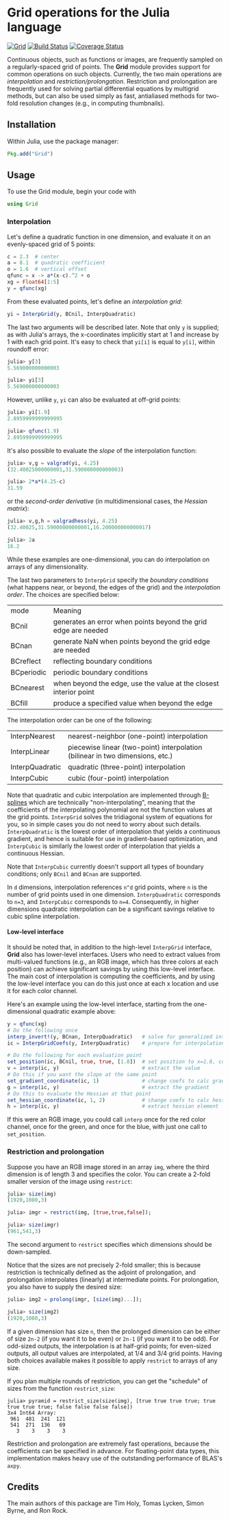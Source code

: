 # Grid operations for the Julia language

[![Grid](http://pkg.julialang.org/badges/Grid_0.3.svg)](http://pkg.julialang.org/?pkg=Grid&ver=0.3)
[![Build Status](https://travis-ci.org/timholy/Grid.jl.svg?branch=master)](https://travis-ci.org/timholy/Grid.jl)
[![Coverage Status](https://coveralls.io/repos/timholy/Grid.jl/badge.png?branch=master)](https://coveralls.io/r/timholy/Grid.jl?branch=master)

Continuous objects, such as functions or images, are frequently sampled on a regularly-spaced grid of points. The **Grid** module provides support for common operations on such objects. Currently, the two main operations are *interpolation* and *restriction/prolongation*. Restriction and prolongation are frequently used for solving partial differential equations by multigrid methods, but can also be used simply as fast, antialiased methods for two-fold resolution changes (e.g., in computing thumbnails).

## Installation

Within Julia, use the package manager:
```julia
Pkg.add("Grid")
```

## Usage

To use the Grid module, begin your code with

```julia
using Grid
```

### Interpolation

Let's define a quadratic function in one dimension, and evaluate it on an evenly-spaced grid of 5 points:
```julia
c = 2.3  # center
a = 8.1  # quadratic coefficient
o = 1.6  # vertical offset
qfunc = x -> a*(x-c).^2 + o
xg = Float64[1:5]
y = qfunc(xg)
```

From these evaluated points, let's define an *interpolation grid*:
```julia
yi = InterpGrid(y, BCnil, InterpQuadratic)
```
The last two arguments will be described later. Note that only `y` is supplied; as with Julia's arrays, the x-coordinates implicitly start at 1 and increase by 1 with each grid point. It's easy to check that `yi[i]` is equal to `y[i]`, within roundoff error:
```julia
julia> y[3]
5.569000000000003

julia> yi[3]
5.569000000000003
```
However, unlike `y`, `yi` can also be evaluated at off-grid points:
```julia
julia> yi[1.9]
2.8959999999999995

julia> qfunc(1.9)
2.8959999999999995
```
It's also possible to evaluate the *slope* of the interpolation function:
```julia
julia> v,g = valgrad(yi, 4.25)
(32.40025000000001,31.590000000000003)

julia> 2*a*(4.25-c)
31.59
```
or the *second-order derivative* (in multidimensional cases, the *Hessian matrix*):
```julia
julia> v,g,h = valgradhess(yi, 4.25)
(32.40025,31.59000000000001,16.200000000000017)

julia> 2a
16.2
```

While these examples are one-dimensional, you can do interpolation on arrays of any dimensionality.

The last two parameters to `InterpGrid` specify the *boundary conditions* (what happens near, or beyond, the edges of the grid) and the *interpolation order*. The choices are specified below:

<table>
  <tr>
    <td>mode</td> <td>Meaning</td>
  </tr>
  <tr>
    <td>BCnil</td> <td>generates an error when points beyond the grid edge are needed</td>
  </tr>
  <tr>
    <td>BCnan</td> <td>generate NaN when points beyond the grid edge are needed</td>
  </tr>
  <tr>
    <td>BCreflect</td> <td>reflecting boundary conditions</td>
  </tr>
  <tr>
    <td>BCperiodic</td> <td>periodic boundary conditions</td>
  </tr>
  <tr>
    <td>BCnearest</td> <td>when beyond the edge, use the value at the closest interior point</td>
  </tr>
  <tr>
    <td>BCfill</td> <td>produce a specified value when beyond the edge</td>
  </tr>
</table>

The interpolation order can be one of the following:

<table>
  <tr>
    <td>InterpNearest</td> <td>nearest-neighbor (one-point) interpolation</td>
  </tr>
  <tr>
    <td>InterpLinear</td> <td>piecewise linear (two-point) interpolation (bilinear in two dimensions, etc.)</td>
  </tr>
  <tr>
    <td>InterpQuadratic</td> <td>quadratic (three-point) interpolation</td>
  </tr>
  <tr>
    <td>InterpCubic</td> <td>cubic (four-point) interpolation</td>
  </tr>
</table>

Note that quadratic and cubic interpolation are implemented through [B-splines](en.wikipedia.org/wiki/B-spline) which are technically "non-interpolating", meaning that the coefficients of the interpolating polynomial are not the function values at the grid points. `InterpGrid` solves the tridiagonal system of equations for you, so in simple cases you do not need to worry about such details. `InterpQuadratic` is the lowest order of interpolation that yields a continuous gradient, and hence is suitable for use in gradient-based optimization, and `InterpCubic` is similarly the lowest order of interpolation that yields a continuous Hessian.

Note that `InterpCubic` currently doesn't support all types of boundary conditions; only `BCnil` and `BCnan` are supported.

In `d` dimensions, interpolation references `n^d` grid points, where `n` is the number of grid points used in one dimension. `InterpQuadratic` corresponds to `n=3`, and `InterpCubic` corresponds to `n=4`. Consequently, in higher dimensions quadratic interpolation can be a significant savings relative to cubic spline interpolation.

#### Low-level interface

It should be noted that, in addition to the high-level `InterpGrid` interface, **Grid** also has lower-level interfaces. Users who need to extract values from multi-valued functions (e.g., an RGB image, which has three colors at each position) can achieve significant savings by using this low-level interface. The main cost of interpolation is computing the coefficients, and by using the low-level interface you can do this just once at each x location and use it for each color channel.

Here's an example using the low-level interface, starting from the one-dimensional quadratic example above:
```julia
y = qfunc(xg)
# Do the following once
interp_invert!(y, BCnan, InterpQuadratic)   # solve for generalized interp. coefficients
ic = InterpGridCoefs(y, InterpQuadratic)    # prepare for interpolation on this grid

# Do the following for each evaluation point
set_position(ic, BCnil, true, true, [1.8])  # set position to x=1.8, computes the coefs
v = interp(ic, y)                           # extract the value
# Do this if you want the slope at the same point
set_gradient_coordinate(ic, 1)              # change coefs to calc gradient along coord 1
g = interp(ic, y)                           # extract the gradient
# Do this to evaluate the Hessian at that point
set_hessian_coordinate(ic, 1, 2)            # change coefs to calc hessian element H[1,2], i.e. d2/dxdy
h = interp(ic, y)                           # extract hessian element
```
If this were an RGB image, you could call `interp` once for the red color channel, once for the green, and once for the blue, with just one call to `set_position`.

### Restriction and prolongation

Suppose you have an RGB image stored in an array `img`, where the third dimension is of length 3 and specifies the color. You can create a 2-fold smaller version of the image using `restrict`:
```julia
julia> size(img)
(1920,1080,3)

julia> imgr = restrict(img, [true,true,false]);

julia> size(imgr)
(961,541,3)
```
The second argument to `restrict` specifies which dimensions should be down-sampled.

Notice that the sizes are not precisely 2-fold smaller; this is because restriction is technically defined as the adjoint of prolongation, and prolongation interpolates (linearly) at intermediate points. For prolongation, you also have to supply the desired size:
```julia
julia> img2 = prolong(imgr, [size(img)...]);

julia> size(img2)
(1920,1080,3)
```
If a given dimension has size `n`, then the prolonged dimension can be either of size `2n-2` (if you want it to be even) or `2n-1` (if you want it to be odd). For odd-sized outputs, the interpolation is at half-grid points; for even-sized outputs, all output values are interpolated, at 1/4 and 3/4 grid points. Having both choices available makes it possible to apply `restrict` to arrays of any size.

If you plan multiple rounds of restriction, you can get the "schedule" of sizes from the function `restrict_size`:
```
julia> pyramid = restrict_size(size(img), [true true true true; true true true true; false false false false])
3x4 Int64 Array:
 961  481  241  121
 541  271  136   69
   3    3    3    3
```

Restriction and prolongation are extremely fast operations, because the coefficients can be specified in advance. For floating-point data types, this implementation makes heavy use of the outstanding performance of BLAS's `axpy`.

## Credits

The main authors of this package are Tim Holy, Tomas Lycken, Simon Byrne, and Ron Rock.
